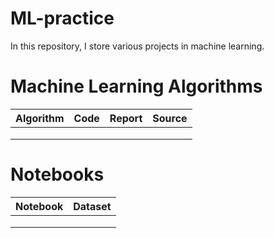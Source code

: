# ML-practice
In this repository, I store various projects in machine learning.

# Machine Learning Algorithms
| Algorithm 	| Code 	| Report 	| Source 	|
|-----------	|------	|--------	|--------	|
|           	|      	|        	|        	|
|           	|      	|        	|        	|
|           	|      	|        	|        	|

# Notebooks
| Notebook 	| Dataset	|
|----------	|--------	|
|          	|        	|
|          	|        	|
|          	|        	|
